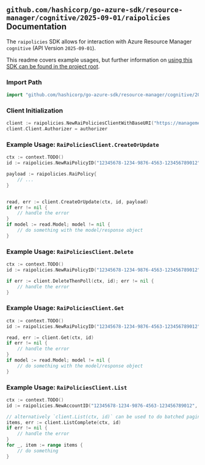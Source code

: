 
## `github.com/hashicorp/go-azure-sdk/resource-manager/cognitive/2025-09-01/raipolicies` Documentation

The `raipolicies` SDK allows for interaction with Azure Resource Manager `cognitive` (API Version `2025-09-01`).

This readme covers example usages, but further information on [using this SDK can be found in the project root](https://github.com/hashicorp/go-azure-sdk/tree/main/docs).

### Import Path

```go
import "github.com/hashicorp/go-azure-sdk/resource-manager/cognitive/2025-09-01/raipolicies"
```


### Client Initialization

```go
client := raipolicies.NewRaiPoliciesClientWithBaseURI("https://management.azure.com")
client.Client.Authorizer = authorizer
```


### Example Usage: `RaiPoliciesClient.CreateOrUpdate`

```go
ctx := context.TODO()
id := raipolicies.NewRaiPolicyID("12345678-1234-9876-4563-123456789012", "example-resource-group", "accountName", "raiPolicyName")

payload := raipolicies.RaiPolicy{
	// ...
}


read, err := client.CreateOrUpdate(ctx, id, payload)
if err != nil {
	// handle the error
}
if model := read.Model; model != nil {
	// do something with the model/response object
}
```


### Example Usage: `RaiPoliciesClient.Delete`

```go
ctx := context.TODO()
id := raipolicies.NewRaiPolicyID("12345678-1234-9876-4563-123456789012", "example-resource-group", "accountName", "raiPolicyName")

if err := client.DeleteThenPoll(ctx, id); err != nil {
	// handle the error
}
```


### Example Usage: `RaiPoliciesClient.Get`

```go
ctx := context.TODO()
id := raipolicies.NewRaiPolicyID("12345678-1234-9876-4563-123456789012", "example-resource-group", "accountName", "raiPolicyName")

read, err := client.Get(ctx, id)
if err != nil {
	// handle the error
}
if model := read.Model; model != nil {
	// do something with the model/response object
}
```


### Example Usage: `RaiPoliciesClient.List`

```go
ctx := context.TODO()
id := raipolicies.NewAccountID("12345678-1234-9876-4563-123456789012", "example-resource-group", "accountName")

// alternatively `client.List(ctx, id)` can be used to do batched pagination
items, err := client.ListComplete(ctx, id)
if err != nil {
	// handle the error
}
for _, item := range items {
	// do something
}
```
